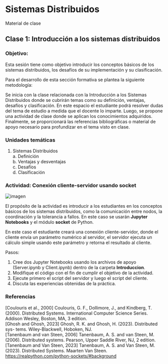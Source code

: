 # Sistemas Distribuidos
Material de clase


## Clase 1: Introducción a los sistemas distribuidos

### Objetivo:
Esta sesión tiene como objetivo introducir los conceptos básicos de los sistemas distribuidos, los desafíos de su implementación y su clasificación.

Para el desarrollo de esta sección formativa se plantea la siguiente metodología:

Se inicia con la clase relacionada con la Introducción a los Sistemas Distribuidos donde se cubrirán temas como su definición, ventajas, desafíos y clasificación. En este espacio el estudiante podrá resolver dudas del tema de estudio a medida que el docente lo imparte. Luego, se propone una actividad de clase donde se aplican los conocimientos adquiridos. Finalmente, se proporcionará las referencias bibliográficas o material de apoyo necesario para profundizar en el tema visto en clase.

### Unidades temáticas

1. Sistemas Distribuidos \
a. Definición \
b. Ventajas y desventajas \
c. Desafíos \
d. Clasificación 

### Actividad: Conexión cliente-servidor usando socket

![imagen](https://github.com/JesusPenha/Distributed_Systems/assets/38221912/f9cfc2a4-876b-43a7-a386-49aa0f56b01e)

El propósito de la actividad es introducir a los estudiantes en los conceptos básicos de los sistemas distribuidos, como la comunicación entre nodos, la coordinación y la tolerancia a fallos. En este caso se usarán **Jupyter Notebooks** y el módulo **socket** de Python.

En este caso el estudiante creará una conexión cliente-servidor, donde el cliente envía un parámetro numérico al servidor, el servidor ejecuta un cálculo simple usando este parámetro y retorna el resultado al cliente.

Pasos:

1. Cree dos Jupyter Notebooks usando los archivos de apoyo (Server.ipynb y Client.ipynb) dentro de la carpeta  **Introduccion**.
2. Modifique el código con el fin de cumplir el objetivo de la actividad.
3. Ejecute primero el script del servidor y luego el script del cliente.
4. Discuta las experiencias obtenidas de la práctica.


### Referencias
[Coulouris et al., 2000] Coulouris, G. F., Dollimore, J., and Kindberg, T. (2000).
Distributed Systems. International Computer Science Series. Addison Wesley,
Boston, MA, 3 edition.\
[Ghosh and Ghosh, 2023] Ghosh, R. K. and Ghosh, H. (2023). Distributed sys-
tems. Wiley-Blackwell, Hoboken, NJ.\
[Tanenbaum and van Steen, 2006] Tanenbaum, A. S. and van Steen, M. (2006).
Distributed systems. Pearson, Upper Saddle River, NJ, 2 edition.\
[Tanenbaum and Van Steen, 2023] Tanenbaum, A. S. and Van Steen, M. (2023).
Distributed Systems. Maarten Van Steen.\
https://realpython.com/python-sockets/#background
